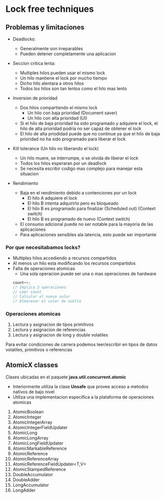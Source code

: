 # Lock free techniques
## Problemas y limitaciones
- Deadlocks: 
    - Generalmente son irreparables
    - Pueden detener completamente una aplicacion
    
- Seccion critica lenta:
    - Multiples hilos pueden usar el mismo lock
    - Un hilo mantiene el lock por mucho tiempo
    - Dicho hilo alentara a otros hilos
    - Todos los hilos son tan lentos como el hilo mas lento
    
- Inversion de prioridad
    - Dos hilos compartiendo el mismo lock
        - Un hilo con baja prioridad (Document saver)
        - Un hilo con alta prioridad (UI)
    - Si el hilo de baja prioridad ha sido programado y adquiere el lock, el hilo de alta prioridad podria no
    ser capaz de obtener el lock
    - El hilo de alta priodidad puede que no continue ya que el hilo de baja prioridad no ha sido programado para
    liberar el lock
      
- Kill tolerance (Un hilo no liberando el lock)
    - Un hilo muere, se interrumpe, o se olvida de liberar el lock
    - Todos los hilos esperaran por un deadlock
    - Se necesita escribir codigo mas complejo para manejar esta situacion
    
- Rendimiento
    - Baja en el rendimiento debido a contenciones por un lock
        - El hilo A adquiere el lock
        - El hilo B intenta adquirirlo pero es bloqueado
        - El hilo B es programado para finalizar (Scheduled out) (Context switch)
        - El hilo B es programado de nuevo (Context switch)
    - El consumo adicional puede no ser notable para la mayoria de las aplicaciones
    - Para aplicaciones sensibles  ala latencia, esto puede ser importante
    

### Por que necesitabamos locks?
- Multiples hilos accediendo a recursos compartidos
- Al menos un hilo esta modificando los recursos compartidos
- Falta de operaciones atomicas
    - Una sola operacion puede ser una o mas operaciones de hardware
    ```java
    count++;
    // Implica 3 operaciones:
    // Leer count
    // Calcular el nuevo valor
    // Almacenar el valor de vuelta
    ```
    
### Operaciones atomicas
1. Lectura y asignacion de tipos primitivos
2. Lectura y asignacion de referencias
3. Lectura y asignacion de long y double volatiles

Para evitar condiciones de carrera podemos leer/escribir en tipos de datos volatiles, primitivos o referencias

## AtomicX classes
Clases ubicadas en el paquete **java.util.concurrent.atomic**
- Interiormente utiliza la clase **Unsafe** que provee acceso a metodos nativos de bajo nivel
- Utiliza una implementacion especifica a la plataforma de operaciones atomicas
  
1. AtomicBoolean
2. AtomicInteger
3. AtomicIntegerArray
4. AtomicIntegerFieldUpdater<T>
5. AtomicLong
6. AtomicLongArray
7. AtomicLongFieldUpdater<T>
8. AtomicMarkableReference<V>
9. AtomicReference<V>
10. AtomicReferenceArray<E>
11. AtomicReferenceFieldUpdater<T,V>
12. AtomicStampedReference<V>
13. DoubleAccumulator
14. DoubleAdder
15. LongAccumulator
16. LongAdder